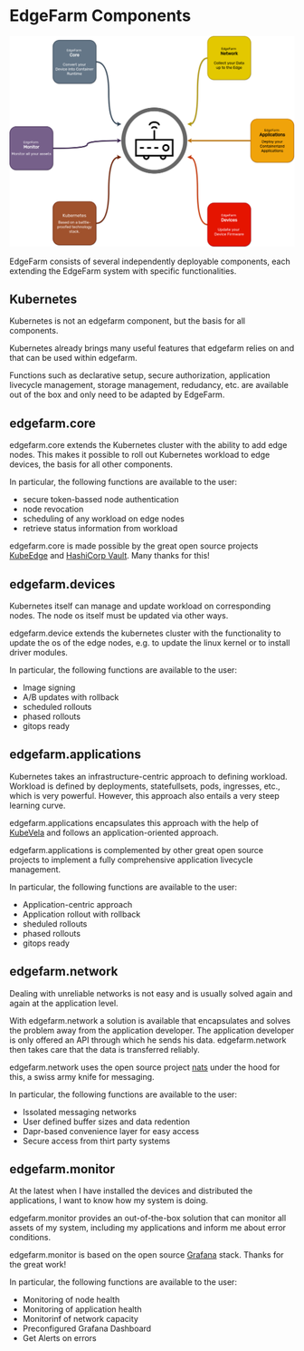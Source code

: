 # EdgeFarm Components

![](../assets/components-overview.png)


EdgeFarm consists of several independently deployable components, each extending the EdgeFarm system with specific functionalities.

## Kubernetes

Kubernetes is not an edgefarm component, but the basis for all components.

Kubernetes already brings many useful features that edgefarm relies on and that can be used within edgefarm.

Functions such as declarative setup, secure authorization, application livecycle management, storage management, redudancy, etc. are available out of the box and only need to be adapted by EdgeFarm.

## edgefarm.core

edgefarm.core extends the Kubernetes cluster with the ability to add edge nodes. This makes it possible to roll out Kubernetes workload to edge devices, the basis for all other components.

In particular, the following functions are available to the user:

* secure token-bassed node authentication
* node revocation
* scheduling of any workload on edge nodes
* retrieve status information from workload

edgefarm.core is made possible by the great open source projects [KubeEdge](https://kubeedge.io/en/) and [HashiCorp Vault](https://www.hashicorp.com/products/vault). Many thanks for this!

## edgefarm.devices

Kubernetes itself can manage and update workload on corresponding nodes. The node os itself must be updated via other ways.

edgefarm.device extends the kubernetes cluster with the functionality to update the os of the edge nodes, e.g. to update the linux kernel or to install driver modules.

In particular, the following functions are available to the user:

* Image signing
* A/B updates with rollback
* scheduled rollouts
* phased rollouts
* gitops ready

## edgefarm.applications

Kubernetes takes an infrastructure-centric approach to defining workload. Workload is defined by deployments, statefullsets, pods, ingresses, etc., which is very powerful. However, this approach also entails a very steep learning curve.

edgefarm.applications encapsulates this approach with the help of [KubeVela](https://kubevela.io) and follows an application-oriented approach.

edgefarm.applications is complemented by other great open source projects to implement a fully comprehensive application livecycle management.

In particular, the following functions are available to the user:

* Application-centric approach
* Application rollout with rollback
* sheduled rollouts
* phased rollouts
* gitops ready

## edgefarm.network

Dealing with unreliable networks is not easy and is usually solved again and again at the application level.

With edgefarm.network a solution is available that encapsulates and solves the problem away from the application developer. The application developer is only offered an API through which he sends his data. edgefarm.network then takes care that the data is transferred reliably.

edgefarm.network uses the open source project [nats](https://docs.nats.io) under the hood for this, a swiss army knife for messaging.

In particular, the following functions are available to the user:

* Issolated messaging networks
* User defined buffer sizes and data redention
* Dapr-based convenience layer for easy access
* Secure access from thirt party systems

## edgefarm.monitor

At the latest when I have installed the devices and distributed the applications, I want to know how my system is doing.

edgefarm.monitor provides an out-of-the-box solution that can monitor all assets of my system, including my applications and inform me about error conditions.

edgefarm.monitor is based on the open source [Grafana](https://grafana.com) stack. Thanks for the great work!

In particular, the following functions are available to the user:

* Monitoring of node health
* Monitoring of application health
* Monitorinf of network capacity
* Preconfigured Grafana Dashboard
* Get Alerts on errors
